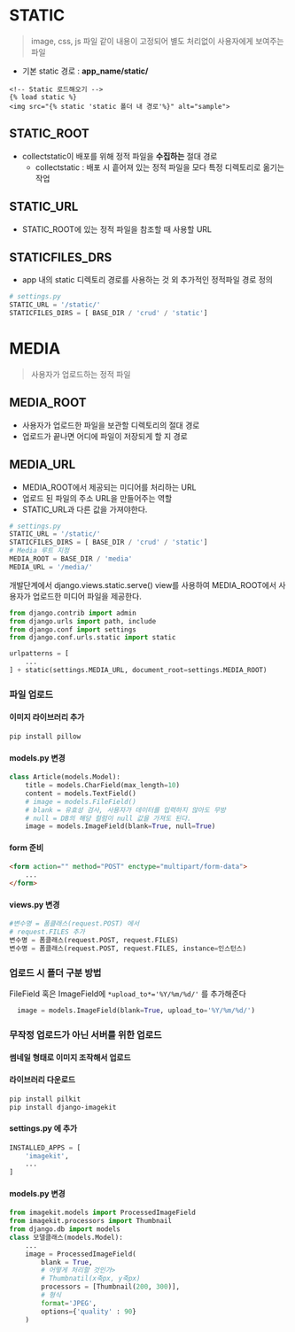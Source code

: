 # STATIC

> image, css, js 파일 같이 내용이 고정되어 별도 처리없이 사용자에게 보여주는 파일

- 기본 static 경로 : **app_name/static/**

```django
<!-- Static 로드해오기 -->
{% load static %}
<img src="{% static 'static 폴더 내 경로'%}" alt="sample">
```

## STATIC_ROOT

- collectstatic이 배포를 위해 정적 파일을 **수집하는** 절대 경로
  - collectstatic : 배포 시 흩어져 있는 정적 파일을 모다 특정 디렉토리로 옮기는 작업

## STATIC_URL

- STATIC_ROOT에 있는 정적 파일을 참조할 때 사용할 URL

## STATICFILES_DRS

- app 내의 static 디렉토리 경로를 사용하는 것 외 추가적인 정적파일 경로 정의

```python
# settings.py
STATIC_URL = '/static/'
STATICFILES_DIRS = [ BASE_DIR / 'crud' / 'static']
```



# MEDIA

> 사용자가 업로드하는 정적 파일

## MEDIA_ROOT

- 사용자가 업로드한 파일을 보관할 디렉토리의 절대 경로
- 업로드가 끝나면 어디에 파일이 저장되게 할 지 경로

## MEDIA_URL

- MEDIA_ROOT에서 제공되는 미디어를 처리하는 URL
- 업로드 된 파일의 주소 URL을 만들어주는 역할
- STATIC_URL과 다른 값을 가져야한다.

```python
# settings.py
STATIC_URL = '/static/'
STATICFILES_DIRS = [ BASE_DIR / 'crud' / 'static']
# Media 루트 지정
MEDIA_ROOT = BASE_DIR / 'media'
MEDIA_URL = '/media/'
```

개발단계에서 django.views.static.serve() view를 사용하여 MEDIA_ROOT에서 사용자가 업로드한 미디어 파일을 제공한다.

```python
from django.contrib import admin
from django.urls import path, include
from django.conf import settings
from django.conf.urls.static import static

urlpatterns = [
    ...
] + static(settings.MEDIA_URL, document_root=settings.MEDIA_ROOT)
```

### 파일 업로드

#### 이미지 라이브러리 추가

```bash
pip install pillow
```



#### models.py 변경

```python
class Article(models.Model):
    title = models.CharField(max_length=10)
    content = models.TextField()
    # image = models.FileField()
    # blank = 유효성 검사, 사용자가 데이터를 입력하지 않아도 무방
    # null = DB의 해당 컬럼이 null 값을 가져도 된다.
    image = models.ImageField(blank=True, null=True)
```

#### form 준비

```html
<form action="" method="POST" enctype="multipart/form-data">
    ...
</form>
```

#### views.py 변경

```python
#변수명 = 폼클래스(request.POST) 에서
# request.FILES 추가
변수명 = 폼클래스(request.POST, request.FILES)
변수명 = 폼클래스(request.POST, request.FILES, instance=인스턴스)
```



### 업로드 시 폴더 구분 방법

FileField 혹은 ImageField에 `*upload_to*='%Y/%m/%d/'` 를 추가해준다

```python
  image = models.ImageField(blank=True, upload_to='%Y/%m/%d/')
```



### 무작정 업로드가 아닌 서버를 위한 업로드

#### 썸네일 형태로 이미지 조작해서 업로드

#### 라이브러리 다운로드

```bash
pip install pilkit
pip install django-imagekit
```

#### settings.py 에 추가

```python
INSTALLED_APPS = [
    'imagekit',
    ...
]
```

#### models.py 변경

```python
from imagekit.models import ProcessedImageField
from imagekit.processors import Thumbnail
from django.db import models
class 모델클래스(models.Model):
    ...
    image = ProcessedImageField(
        blank = True,
        # 어떻게 처리할 것인가>
        # Thumbnatil(x축px, y축px)
        processors = [Thumbnail(200, 300)],
        # 형식
        format='JPEG',
        options={'quality' : 90}
    )

```



